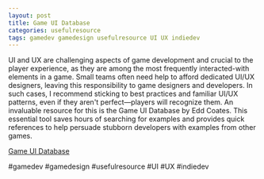 ```yaml
---
layout: post
title: Game UI Database
categories: usefulresource
tags: gamedev gamedesign usefulresource UI UX indiedev
---
```


UI and UX are challenging aspects of game development and crucial to the player experience, as they are among the most frequently interacted-with elements in a game. Small teams often need help to afford dedicated UI/UX designers, leaving this responsibility to game designers and developers. In such cases, I recommend sticking to best practices and familiar UI/UX patterns, even if they aren't perfect—players will recognize them. An invaluable resource for this is the Game UI Database by Edd Coates. This essential tool saves hours of searching for examples and provides quick references to help persuade stubborn developers with examples from other games.

[Game UI Database](https://www.gameuidatabase.com/index.php)

#gamedev #gamedesign #usefulresource #UI #UX #indiedev
